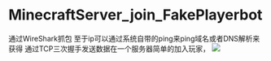 # MinecraftServer_join_FakePlayerbot
通过WireShark抓包
至于ip可以通过系统自带的ping来ping域名或者DNS解析来获得
通过TCP三次握手发送数据在一个服务器简单的加入玩家，
![](https://user-images.githubusercontent.com/42183711/201913034-fdc59dc3-8d9d-4bc5-a85c-4a398100410f.png)
